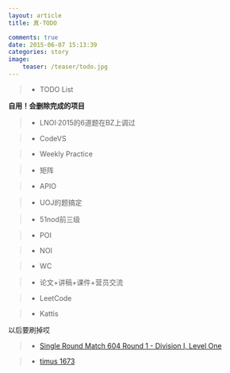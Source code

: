 ```yaml
---
layout: article
title: 真·TODO

comments: true
date: 2015-06-07 15:13:39
categories: story
image:
    teaser: /teaser/todo.jpg
---
```


>* TODO List

**自用！会删除完成的项目**

>* LNOI·2015的6道题在BZ上调过

>* CodeVS

>* Weekly Practice

>* 矩阵

>* APIO

>* UOJ的题搞定

>* 51nod前三级

>* POI

>* NOI

>* WC

>* 论文+讲稿+课件+营员交流


>* LeetCode

>* Kattis

以后要刷掉哎

>* [Single Round Match 604 Round 1 - Division I, Level One](http://community.topcoder.com/stat?c=problem_statement&pm=12917&rd=15837)

>* [timus 1673](http://acm.timus.ru/problem.aspx?space=1&num=1673)

